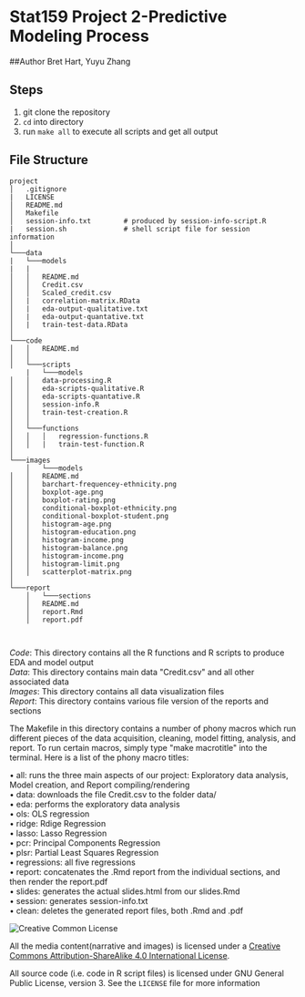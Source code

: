# Stat159 Project 2-Predictive Modeling Process 

##Author
 Bret Hart, Yuyu Zhang
 
## Steps

1. git clone the repository
2. `cd` into directory
3. run `make all` to execute all scripts and get all output

## File Structure
```
project
│   .gitignore
|   LICENSE
│   README.md
│   Makefile
│   session-info.txt        # produced by session-info-script.R
|   session.sh              # shell script file for session information
│
└───data
|   └───models
|   |     
│   │   README.md
│   │   Credit.csv
│   │   Scaled_credit.csv
│   |   correlation-matrix.RData
│   |   eda-output-qualitative.txt      
│   |   eda-output-quantative.txt
│   |   train-test-data.RData 
│
└───code
│   │   README.md
│   │   
│   └───scripts
    |   └───models
│   │   data-processing.R
│   │   eda-scripts-qualitative.R
│   │   eda-scripts-quantative.R
│   │   session-info.R
│   │   train-test-creation.R      
│   │
│   └───functions
│   │   │   regression-functions.R
│   │   |   train-test-function.R
│
└───images
    │   └───models
│   │   README.md
│   │   barchart-frequencey-ethnicity.png
│   │   boxplot-age.png
│   │   boxplot-rating.png
│   │   conditional-boxplot-ethnicity.png
│   │   conditional-boxplot-student.png
│   │   histogram-age.png
│   │   histogram-education.png
│   │   histogram-income.png
│   │   histogram-balance.png
│   │   histogram-income.png
│   │   histogram-limit.png
│   │   scatterplot-matrix.png
│
└───report
    │   └───sections
    │   README.md
    │   report.Rmd
    │   report.pdf



```
_Code_: This directory contains all the R functions and R scripts to produce EDA and model output  
_Data_: This directory contains main data "Credit.csv" and all other associated data  
_Images_: This directory contains all data visualization files  
_Report_: This directory contains various file version of the reports and sections  

The Makefile in this directory contains a number of phony macros which run different pieces of the data acquisition, cleaning, model fitting, analysis, and report. To run certain macros, simply type "make macrotitle" into the terminal. Here is a list of the phony macro titles:

• all: runs the three main aspects of our project: Exploratory data analysis, Model creation, and Report compiling/rendering  
• data: downloads the file Credit.csv to the folder data/    
• eda: performs the exploratory data analysis  
• ols: OLS regression  
• ridge: Rdige Regression  
• lasso: Lasso Regression  
• pcr: Principal Components Regression  
• plsr: Partial Least Squares Regression  
• regressions: all five regressions    
• report: concatenates the .Rmd report from the individual sections, and then render the report.pdf  
• slides: generates the actual slides.html from our slides.Rmd  
• session: generates session-info.txt  
• clean: deletes the generated report files, both .Rmd and .pdf  

![Creative Common License](https://i.creativecommons.org/l/by/4.0/88x31.png)


All the media content(narrative and images) is licensed under a [Creative Commons Attribution-ShareAlike 4.0 International License](https://creativecommons.org/licenses/by-sa/4.0/).

All source code (i.e. code in R script files) is licensed under GNU General Public License, version 3. See the `LICENSE` file
for more information
